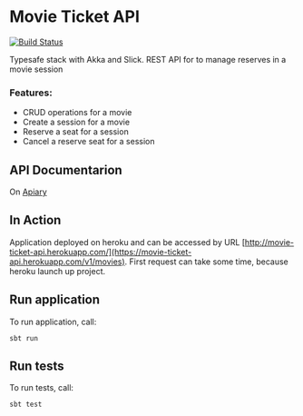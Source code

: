 Movie Ticket API 
=========================


[![Build Status](https://travis-ci.org/orlandojsjr/movie-ticket-api.svg?branch=travis)](https://travis-ci.org/orlandojsjr/movie-ticket-api)

Typesafe stack with Akka and Slick.
REST API for to manage reserves in a movie session

### Features:
* CRUD operations for a movie
* Create a session for a movie
* Reserve a seat for a session
* Cancel a reserve seat for a session

## API Documentarion
On [Apiary](http://docs.movieticketapi.apiary.io/#)

## In Action
Application deployed on heroku and can be accessed by URL [http://movie-ticket-api.herokuapp.com/](https://movie-ticket-api.herokuapp.com/v1/movies). First request can take some time, because heroku launch up project.

## Run application
To run application, call:
```
sbt run
```

## Run tests
To run tests, call:
```
sbt test
```
